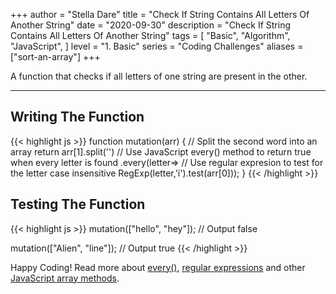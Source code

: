 +++
author = "Stella Dare"
title = "Check If String Contains All Letters Of Another String"
date = "2020-09-30"
description = "Check If String Contains All Letters Of Another String"
tags = [
    "Basic",
    "Algorithm",
    "JavaScript",
]
level = "1. Basic"
series = "Coding Challenges"
aliases = ["sort-an-array"]
+++

A function that checks if all letters of one string are present in the other.

<!--more-->

---
## Writing The Function
{{< highlight js >}}
function mutation(arr) {
  // Split the second word into an array
  return arr[1].split('')
  // Use JavaScript every() method to return true when every letter is found
  .every(letter=>
  // Use regular expresion to test for the letter case insensitive
  RegExp(letter,'i').test(arr[0]));
}
{{< /highlight >}}

## Testing The Function
{{< highlight js >}}
mutation(["hello", "hey"]);
// Output
false

mutation(["Alien", "line"]);
// Output
true
{{< /highlight >}}

Happy Coding! Read more about [every()](https://www.w3schools.com/jsref/jsref_every.asp), [regular expressions](https://www.w3schools.com/jsref/jsref_obj_regexp.asp) and other [JavaScript array methods](https://www.w3schools.com/jsref/jsref_obj_array.asp).